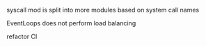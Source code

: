 syscall mod is split into more modules based on system call names

EventLoops does not perform load balancing

refactor CI